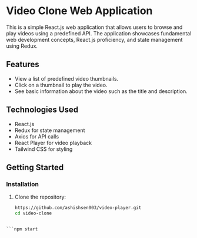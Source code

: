 # Video Clone Web Application

This is a simple React.js web application that allows users to browse and play videos using a predefined API. The application showcases fundamental web development concepts, React.js proficiency, and state management using Redux.

## Features

- View a list of predefined video thumbnails.
- Click on a thumbnail to play the video.
- See basic information about the video such as the title and description.

## Technologies Used

- React.js
- Redux for state management
- Axios for API calls
- React Player for video playback
- Tailwind CSS for styling

## Getting Started

### Installation

1. Clone the repository:

   ```bash
   https://github.com/ashishsen003/video-player.git
   cd video-clone

```npm install

```npm start

